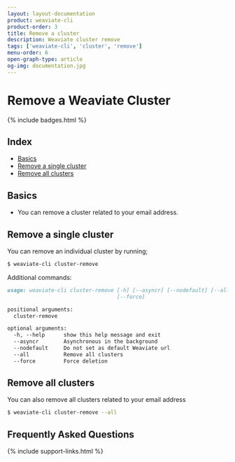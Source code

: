 ```yaml
---
layout: layout-documentation
product: weaviate-cli
product-order: 3
title: Remove a cluster
description: Weaviate cluster remove
tags: ['weaviate-cli', 'cluster', 'remove']
menu-order: 6
open-graph-type: article
og-img: documentation.jpg
---
```


# Remove a Weaviate Cluster

{% include badges.html %}

## Index

- [Basics](#basics)
- [Remove a single cluster](#remove-a-single-cluster)
- [Remove all clusters](#remove-all-clusters)

## Basics

- You can remove a cluster related to your email address.

## Remove a single cluster

You can remove an individual cluster by running;

```bash
$ weaviate-cli cluster-remove
```
Additional commands:

```markdown
usage: weaviate-cli cluster-remove [-h] [--asyncr] [--nodefault] [--all]
                                   [--force]

positional arguments:
  cluster-remove

optional arguments:
  -h, --help      show this help message and exit
  --asyncr        Asynchronous in the background
  --nodefault     Do not set as default Weaviate url
  --all           Remove all clusters
  --force         Force deletion
```

## Remove all clusters

You can also remove all clusters related to your email address

```bash
$ weaviate-cli cluster-remove --all
```

## Frequently Asked Questions

{% include support-links.html %}